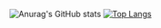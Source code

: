 ![Anurag's GitHub stats](https://github-readme-stats.vercel.app/api?username=JohanLi233&show_icons=true&theme=radical) [![Top Langs](https://github-readme-stats.vercel.app/api/top-langs/?username=JohanLi233)](https://github.com/anuraghazra/github-readme-stats)
